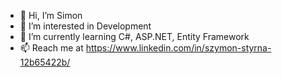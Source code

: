 - 👋 Hi, I’m Simon
- 👀 I’m interested in Development
- 🌱 I’m currently learning C#, ASP.NET, Entity Framework
- 📫 Reach me at https://www.linkedin.com/in/szymon-styrna-12b65422b/
<!---
Shaymoun/Shaymoun is a ✨ special ✨ repository because its `README.md` (this file) appears on your GitHub profile.
You can click the Preview link to take a look at your changes.
--->
